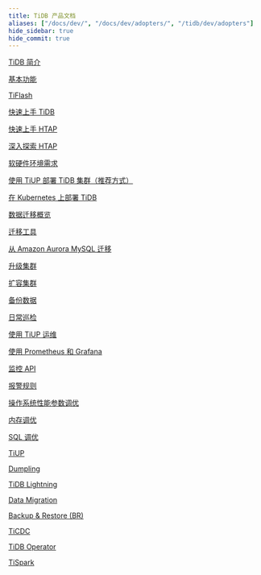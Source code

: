 ```yaml
---
title: TiDB 产品文档
aliases: ["/docs/dev/", "/docs/dev/adopters/", "/tidb/dev/adopters"]
hide_sidebar: true
hide_commit: true
---
```


<LearningPathContainer platform="tidb" title="TiDB" subTitle="TiDB 是 PingCAP 公司自主设计、研发的开源分布式关系型数据库。您可以在这里查看概念介绍、操作指南、应用开发、参考等产品文档。">

<LearningPath label="了解" icon="cloud1">

[TiDB 简介](https://docs.pingcap.com/zh/tidb/v5.2/overview)

[基本功能](https://docs.pingcap.com/zh/tidb/v5.2/basic-features)

[TiFlash](https://docs.pingcap.com/zh/tidb/v5.2/tiflash-overview)

</LearningPath>

<LearningPath label="试用" icon="cloud5">

[快速上手 TiDB](https://docs.pingcap.com/zh/tidb/v5.2/quick-start-with-tidb)

[快速上手 HTAP](https://docs.pingcap.com/zh/tidb/v5.2/quick-start-with-htap)

[深入探索 HTAP](https://docs.pingcap.com/zh/tidb/v5.2/explore-htap)

</LearningPath>

<LearningPath label="部署" icon="deploy">

[软硬件环境需求](https://docs.pingcap.com/zh/tidb/v5.2/hardware-and-software-requirements)

[使用 TiUP 部署 TiDB 集群（推荐方式）](https://docs.pingcap.com/zh/tidb/v5.2/production-deployment-using-tiup)

[在 Kubernetes 上部署 TiDB](https://docs.pingcap.com/zh/tidb/v5.2/tidb-in-kubernetes)

</LearningPath>

<LearningPath label="迁移" icon="cloud3">

[数据迁移概览](https://docs.pingcap.com/zh/tidb/v5.2/migration-overview)

[迁移工具](https://docs.pingcap.com/zh/tidb/v5.2/migration-tools)

[从 Amazon Aurora MySQL 迁移](https://docs.pingcap.com/zh/tidb/v5.2/migrate-from-aurora-using-lightning)

</LearningPath>

<LearningPath label="运维" icon="maintain">

[升级集群](https://docs.pingcap.com/zh/tidb/v5.2/upgrade-tidb-using-tiup)

[扩容集群](https://docs.pingcap.com/zh/tidb/v5.2/scale-tidb-using-tiup)

[备份数据](https://docs.pingcap.com/zh/tidb/v5.2/use-br-command-line-tool)

[日常巡检](https://docs.pingcap.com/zh/tidb/v5.2/daily-check)

[使用 TiUP 运维](https://docs.pingcap.com/zh/tidb/v5.2/maintain-tidb-using-tiup)

</LearningPath>

<LearningPath label="监控" icon="cloud6">

[使用 Prometheus 和 Grafana](https://docs.pingcap.com/zh/tidb/v5.2/tidb-monitoring-framework)

[监控 API](https://docs.pingcap.com/zh/tidb/v5.2/tidb-monitoring-api)

[报警规则](https://docs.pingcap.com/zh/tidb/v5.2/alert-rules)

</LearningPath>

<LearningPath label="调优" icon="tidb-cloud-tune">

[操作系统性能参数调优](https://docs.pingcap.com/zh/tidb/v5.2/tune-operating-system)

[内存调优](https://docs.pingcap.com/zh/tidb/v5.2/configure-memory-usage)

[SQL 调优](https://docs.pingcap.com/zh/tidb/v5.2/sql-tuning-overview)

</LearningPath>

<LearningPath label="工具" icon="doc7">

[TiUP](https://docs.pingcap.com/zh/tidb/v5.2/tiup-overview)

[Dumpling](https://docs.pingcap.com/zh/tidb/v5.2/dumpling-overview)

[TiDB Lightning](https://docs.pingcap.com/zh/tidb/v5.2/tidb-lightning-overview)

[Data Migration](https://docs.pingcap.com/zh/tidb/v5.2/dm-overview)

[Backup & Restore (BR)](https://docs.pingcap.com/zh/tidb/v5.2/backup-and-restore-tool)

[TiCDC](https://docs.pingcap.com/zh/tidb/v5.2/ticdc-overview)

[TiDB Operator](https://docs.pingcap.com/zh/tidb/v5.2/tidb-operator-overview)

[TiSpark](https://docs.pingcap.com/zh/tidb/v5.2/tispark-overview)

</LearningPath>

</LearningPathContainer>

